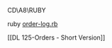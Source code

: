CD\\A8\\RUBY

ruby  [order-log.rb](https://github.com/santimcs/A8/blob/main/order-log.rb)

[[DL 125-Orders - Short Version]]